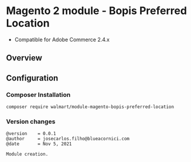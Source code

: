 # Magento 2 module - Bopis Preferred Location

- Compatible for Adobe Commerce 2.4.x

## Overview

## Configuration


### Composer Installation

``` 
composer require walmart/module-magento-bopis-preferred-location
```

### Version changes
```
@version    = 0.0.1
@author     = josecarlos.filho@blueacornici.com
@date       = Nov 5, 2021

Module creation.
```
